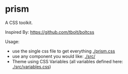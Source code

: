 # prism
A CSS toolkit.

Inspired By: https://github.com/tbolt/boltcss


Usage:
- use the single css file to get everything [./prism.css](./prism.css)
- use any component you would like: [./src/](./src/)
- Theme using CSS Variables (all variables defined here: [./src/variables.css](./src/variables.css))
